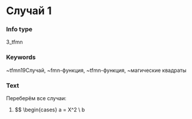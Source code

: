 # Случай 1
### Info type
3_tfmn
### Keywords
~tfmn19Случай, ~fmn-функция, ~tfmn-функция, ~магические квадраты
### Text
Переберём все случаи:
1. $$
\begin{cases}
a = X^2 \\
b
```



